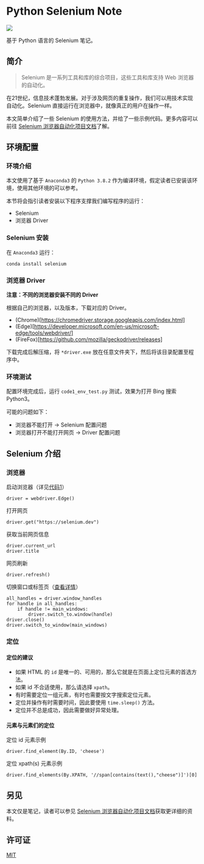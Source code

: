 # Python Selenium Note

<img src="https://img.shields.io/badge/license-MIT-green.svg" />

基于 Python 语言的 Selenium 笔记。

## 简介

> Selenium 是一系列工具和库的综合项目，这些工具和库支持 Web 浏览器的自动化。

在21世纪，信息技术蓬勃发展。对于涉及网页的重复操作，我们可以用技术实现自动化。Selenium 直接运行在浏览器中，就像真正的用户在操作一样。

本文简单介绍了一些 Selenium 的使用方法，并给了一些示例代码。更多内容可以前往 [Selenium 浏览器自动化项目文档](https://www.selenium.dev/zh-cn/documentation/)了解。

## 环境配置

### 环境介绍

本文使用了基于 `Anaconda3` 的 `Python 3.8.2` 作为编译环境，假定读者已安装该环境，使用其他环境的可以参考。

本节将会指引读者安装以下程序支撑我们编写程序的运行：

- Selenium
- 浏览器 Driver

### Selenium 安装

在 `Anaconda3` 运行：

```
conda install selenium
```

### 浏览器 Driver

**注意：不同的浏览器安装不同的 Driver**

根据自己的浏览器，以及版本，下载对应的 Driver。

- (Chrome)[https://chromedriver.storage.googleapis.com/index.html]
- (Edge)[https://developer.microsoft.com/en-us/microsoft-edge/tools/webdriver/]
- (FireFox)[https://github.com/mozilla/geckodriver/releases]

下载完成后解压缩，将 `*driver.exe` 放在任意文件夹下，然后将该目录配置至程序中。

### 环境测试

配置环境完成后，运行 `code1_env_test.py` 测试，效果为打开 Bing 搜索 Python3。

可能的问题如下：

- 浏览器不能打开 -> Selenium 配置问题
- 浏览器打开不能打开网页 -> Driver 配置问题

## Selenium 介绍

### 浏览器

启动浏览器（详见[代码1](../code/code1_env_test.py)）
```
driver = webdriver.Edge()
```

打开网页
```
driver.get("https://selenium.dev")
```

获取当前网页信息
```
driver.current_url
driver.title
```

网页刷新
```
driver.refresh()
```

切换窗口或标签页（[查看详情](https://www.selenium.dev/zh-cn/documentation/webdriver/browser_manipulation/#%E5%88%87%E6%8D%A2%E7%AA%97%E5%8F%A3%E6%88%96%E6%A0%87%E7%AD%BE%E9%A1%B5)）
```
all_handles = driver.window_handles
for handle in all_handles:
    if handle != main_windows:
        driver.switch_to.window(handle)
driver.close()
driver.switch_to_window(main_windows)
```

### 定位

#### 定位的建议

- 如果 HTML 的 `id` 是唯一的、可用的，那么它就是在页面上定位元素的首选方法。
- 如果 id 不合适使用，那么请选择 `xpath`。
- 有时需要定位一组元素，有时也需要按文字搜索定位元素。
- 定位并操作有时需要时间，因此要使用 `time.sleep()` 方法。
- 定位并不总是成功，因此需要做好异常处理。

#### 元素与元素们的定位

定位 id 元素示例
```
driver.find_element(By.ID, 'cheese')
```

定位 xpath(s) 元素示例
```
driver.find_elements(By.XPATH, '//span[contains(text(),"cheese")]')[0]
```

## 另见

本文仅是笔记，读者可以参见 [Selenium 浏览器自动化项目文档](https://www.selenium.dev/zh-cn/documentation/)获取更详细的资料。

## 许可证

[MIT](LICENSE)
